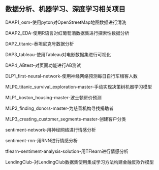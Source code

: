 ## 数据分析、机器学习、深度学习相关项目

DAAP1_osm-使用pyton对OpenStreetMap地图数据进行清洗   

DAAP2_EDA-使用R语言对红葡萄酒数据集进行探索性数据分析   

DAP2_titanic-泰坦尼克号数据分析   

DAP3_tableau-使用Tableau对电影数据集进行可视化   

DAP4_ABtest-对页面功能进行AB测试   

DLP1_first-neural-network-使用神经网络预测每日自行车租客人数   

MLP0_titanic_survival_exploration-master-手动实现决策树机器学习模型   

MLP1_boston_housing-master-波士顿房价预测   

MLP2_finding_donors-master-为慈善机构寻找捐助者   

MLP3_creating_customer_segments-master-创建客户分类   

sentiment-network-用神经网络进行情感分析   

sentiment-rnn-用RNN进行情感分析   

tflearn-sentiment-analysis-solution-用TFlearn进行情感分析   

LendingClub-对LendingClub数据集使用集成学习方法构建金融反欺诈模型
